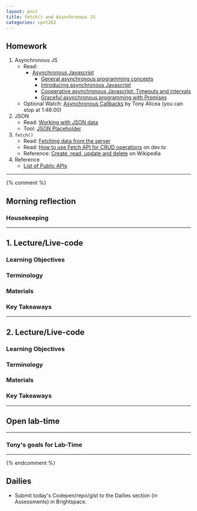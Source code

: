 ```yaml
---
layout: post
title: fetch() and Asynchronous JS
categories: cpnt262
---
```


## Homework
1. Asynchronous JS
    - Read:
        - [Asynchronous Javascript](https://developer.mozilla.org/en-US/docs/Learn/JavaScript/Asynchronous)
            - [General asynchronous programming concepts](https://developer.mozilla.org/en-US/docs/Learn/JavaScript/Asynchronous/Concepts)
            - [Introducing asynchronous Javascript](https://developer.mozilla.org/en-US/docs/Learn/JavaScript/Asynchronous/Introducing)
            - [Cooperative asynchronous Javascript: Timeouts and intervals](https://developer.mozilla.org/en-US/docs/Learn/JavaScript/Asynchronous/Timeouts_and_intervals)
            - [Graceful asynchronous programming with Promises](https://developer.mozilla.org/en-US/docs/Learn/JavaScript/Asynchronous/Promises)
    - Optional Watch: [Asynchronous Callbacks](https://www.youtube.com/watch?v=Bv_5Zv5c-Ts&t=5855s) by Tony Alicea (you can stop at 1:48:00)
2. JSON
    - Read: [Working with JSON data](https://developer.mozilla.org/en-US/docs/Learn/JavaScript/Objects/JSON)
    - Tool: [JSON Placeholder](https://jsonplaceholder.typicode.com/)
3. `fetch()`
    - Read: [Fetching data from the server](https://developer.mozilla.org/en-US/docs/Learn/JavaScript/Client-side_web_APIs/Fetching_data)
    - Read: [How to use Fetch API for CRUD operations](https://dev.to/duhbhavesh/how-to-use-fetch-api-for-crud-operations-57a0) on dev.to
    - Reference: [Create, read, update and delete](https://en.wikipedia.org/wiki/Create,_read,_update_and_delete) on Wikipedia
4. Reference
    - [List of Public APIs](https://github.com/public-apis/public-apis)

---
{% comment %}

## Morning reflection
### Housekeeping

---

## 1. Lecture/Live-code
### Learning Objectives
### Terminology
### Materials
### Key Takeaways

---

## 2. Lecture/Live-code
### Learning Objectives
### Terminology
### Materials
### Key Takeaways

---

## Open lab-time

---

### Tony's goals for Lab-Time

---
{% endcomment %}

## Dailies
- Submit today's Codepen/repo/gist to the Dailies section (in Assessments) in Brightspace.